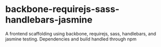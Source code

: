 backbone-requirejs-sass-handlebars-jasmine
==========================================

A frontend scaffolding using backbone, requirejs, sass, handlebars, and jasmine testing. Dependencies and build handled through npm
